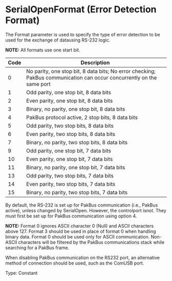 # SerialOpenFormat (Error Detection Format)

The Format parameter is used to specify the type of error detection to be used for the exchange of datausing RS-232 logic.

**NOTE:** All formats use one start bit.

| Code | Description                                                                                                           |
| ---- | --------------------------------------------------------------------------------------------------------------------- |
| 0    | No parity, one stop bit, 8 data bits; No error checking; PakBus communication can occur concurrently on the same port |
| 1    | Odd parity, one stop bit, 8 data bits                                                                                 |
| 2    | Even parity, one stop bit, 8 data bits                                                                                |
| 3    | Binary, no parity, one stop bit, 8 data bits                                                                          |
| 4    | PakBus protocol active, 2 stop bits, 8 data bits                                                                      |
| 5    | Odd parity, two stop bits, 8 data bits                                                                                |
| 6    | Even parity, two stop bits, 8 data bits                                                                               |
| 7    | Binary, no parity, two stop bits, 8 data bits                                                                         |
| 9    | Odd parity, one stop bit, 7 data bits                                                                                 |
| 10   | Even parity, one stop bit, 7 data bits                                                                                |
| 11   | Binary, no parity, one stop bit, 7 data bits                                                                          |
| 13   | Odd parity, two stop bits, 7 data bits                                                                                |
| 14   | Even parity, two stop bits, 7 data bits                                                                               |
| 15   | Binary, no parity, two stop bits, 7 data bits                                                                         |

By default, the RS-232 is set up for PakBus communication (i.e., PakBus active), unless changed by SerialOpen. However, the controlport isnot. They must first be set up for PakBus communication using option 4.

**NOTE:** Format 0 ignores ASCII character 0 (Null) and ASCII characters above 127. Format 3 should be used in place of format 0 when handling binary data. Format 0 should be used only for ASCII communication. Non-ASCII characters will be filtered by the PakBus communications stack while searching for a PakBus frame.

When disabling PakBus communication on the RS232 port, an alternative method of connection should be used, such as the ComUSB port.

Type: Constant
